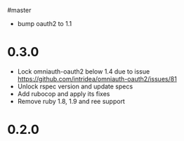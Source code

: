 #master

* bump oauth2 to 1.1

# 0.3.0

* Lock omniauth-oauth2 below 1.4 due to issue https://github.com/intridea/omniauth-oauth2/issues/81
* Unlock rspec version and update specs
* Add rubocop and apply its fixes
* Remove ruby 1.8, 1.9 and ree support

# 0.2.0
